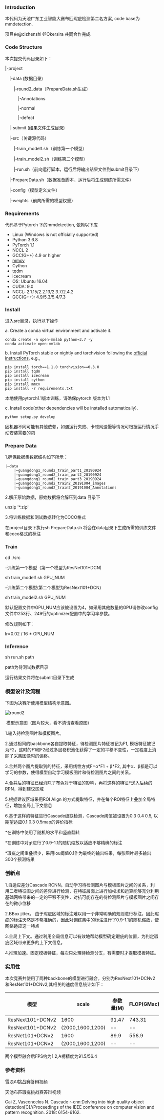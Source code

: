 ### Introduction

本代码为天池广东工业智能大赛布匹瑕疵检测第二名方案, code base为mmdetection.

项目由@cizhenshi  @Okersira 共同合作完成.

### Code Structure

本次提交代码目录如下：

|-project

&emsp;|-data (数据目录)

&emsp;&emsp;|-round2_data（PrepareData.sh生成）

&emsp;&emsp;&emsp;|-Annotations

&emsp;&emsp;&emsp;|-normal

&emsp;&emsp;&emsp;|-defect

&emsp;|-submit (结果文件生成目录)

&emsp;|-src（关键源代码）

&emsp;&emsp;|-train_model1.sh（训练第一个模型）

&emsp;&emsp;|-train_model2.sh（训练第二个模型）

&emsp;&emsp;|-run.sh（前向运行脚本，运行后将输出结果文件到submit目录下）

&emsp;|-PrepareData.sh（数据准备脚本，运行后将生成训练所需文件）

&emsp;|-config（模型定义文件）

&emsp;|-weights（前向所需的模型权重）

### Requirements

代码基于Pytorch 下的mmdetection, 依赖以下库

- Linux (Windows is not officially supported)
- Python 3.6.8 
- PyTorch 1.1
- NCCL 2
- GCC(G++) 4.9 or higher
- [mmcv](https://github.com/open-mmlab/mmcv)
- Cython
- tqdm
- icecream
- OS: Ubuntu 16.04
- CUDA: 9.0
- NCCL: 2.1.15/2.2.13/2.3.7/2.4.2
- GCC(G++): 4.9/5.3/5.4/7.3

### Install

进入src目录，执行以下操作

a. Create a conda virtual environment and activate it.

```
conda create -n open-mmlab python=3.7 -y
conda activate open-mmlab
```

b. Install PyTorch stable or nightly and torchvision following the [official instructions](https://pytorch.org/), e.g.,

```
pip install torch==1.1.0 torchvision==0.3.0
pip install tqdm
pip install icecream
pip install cython
pip install mmcv
pip install -r requirements.txt
```

本地使用pytorch1.1版本训练，请确保pytorch 版本为1.1

c. Install code(other dependencies will be installed automatically).

```
python setup.py develop
```

因机器不同可能有其他依赖，如遇运行失败、卡顿网速慢等情况可根据运行情况手动安装需要的包

### Prepare Data

1.确保数据集数据结构如下所示：

```
|–data
 	|–guangdong1_round2_train_part1_20190924
	|–guangdong1_round2_train_part2_20190924
 	|–guangdong1_round2_train_part3_20190924
	|–guangdong1_round2_train2_20191004_images
 	|–guangdong1_round2_train2_20191004_Annotations
```

2.解压原始数据，原始数据将会解压到data 目录下

unzip '*.zip'

3.将训练数据和测试数据转化为COCO格式

在project目录下执行sh PrepareData.sh 将会在data目录下生成所需的训练文件和coco格式的标注

### Train

cd ./src

-训练第一个模型（第一个模型为ResNet101+DCN)

sh train_model1.sh GPU_NUM

-训练第二个模型(第二个模型为ResNext101+DCN)

sh train_model2.sh GPU_NUM

默认配置文件中GPU_NUM应该被设置为4，如采用其他数量的GPU请修改config文件中253行、249行的optimizer配置中的学习率参数。

修改规则如下：

lr=0.02 / 16 * GPU_NUM

### Inference

sh run.sh path

path为待测试数据目录

运行结果文件将在submit目录下生成

### 模型设计及流程

下图为决赛所使用模型结构示意图。

![round2](./round2.jpg)

​							模型示意图（图片较大，看不清请查看原图）

1.输入待检测图片和模板图片。

2.通过相同的backbone各自提取特征，待检测图片特征被记为F1, 模板特征被记为F2，这时的F1和F2经过多层卷积池化获得了一定的平移不变性，一定程度上消除了采集图像时的偏移。

3.合并两个图片提取到的特征，采用线性方式F=α\*F1 + β\*F2, 其中α、β都是可以学习的参数，使得模型自动学习模板图片和待检测图片之间的关系。

4.合并后的特征已经消除了布色对于特征的影响，再将这样的特征F送入后续的RPN，得到建议区域

5.根据建议区域采用ROI Align 的方式提取特征，并在每个ROI特征上叠加全局特征，增加全局上下文信息

6.基于这样的特征进行Cascade级联检测，Cascade阈值被设置为0.3 0.4 0.5, 以期望适应0.1 0.3 0.5map的评价指标

*在训练中使用了随机的水平和竖直翻转

*在训练中对gt进行了0.9-1.1的随机缩放以适应不够精确的标注

*瑕疵之间重叠很少，采用Iou阈值0.1作为最终的输出结果，每张图片最多输出300个预测结果

### 创新点

1.自适应差分Cascade RCNN。自动学习待检测图片与模板图片之间的关系，利用二者特征图之间的差异进行检测，在特征层面上进行加权求和运算能够充分利用基础网络带来的一定的平移不变性，对抗可能存在的待检测图片与模板图片之间存在的微小位移

2.BBox jitter。 由于瑕疵区域的标注难以用一个非常明确的规则进行标注，因此瑕疵的标注天然是不够准确的，因此对训练集中的标注进行了0.9-1.1的随机缩放，使网络适应这一特点

3.全局上下文。通过利用全局信息可以有效地帮助模型确定瑕疵的位置，为判定瑕疵区域带来更多的上下文信息。

4.推理加速。固定模板特征，每次只处理待检测分支，有需要时才提取模板特征。

### 实用性

本次竞赛共使用了两种backbone的模型进行融合，分别为ResNext101+DCNv2 和ResNet101+DCNv2,其相关的速度信息统计如下：

| 模型             | scale            | 参数量(M) | FLOP(GMac) | 内存消耗(inference) | 训练时长(1080Ti*4) | 推理速度(FPS) | 精度（A榜）acc/map |
| ---------------- | ---------------- | --------- | ---------- | ------------------- | ------------------ | ------------- | ------------------ |
| ResNext101+DCNv2 | 1600             | 91.47     | 743.31     | 1995M               | --                 | 3.1           | --                 |
| ResNext101+DCNv2 | (2000,1600,1200) | --        | --         | 2467M               | 25h                | 1.5           | 91.498/55.8        |
| ResNet101+DCNv2  | 1600             | 89.9      | 558.9      | 1989M               | --                 | 3.9           | --                 |
| ResNet101+DCNv2  | (2000,1600,1200) | --        | --         | 2665M               | 20h                | 1.8           | 90.3 /52.8         |

两个模型融合后FPS约为1.2,A榜精度为91.5/56.4



### 参考资料

雪浪AI挑战赛答辩视频

天池布匹瑕疵挑战赛答辩视频

Cai Z, Vasconcelos N. Cascade r-cnn:Delving into high quality object detection[C]//Proceedings of the IEEE
conference on computer vision and pattern recognition. 2018: 6154-6162.
